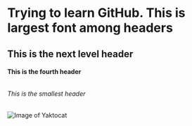#  <h1> Trying to learn GitHub. This is largest font among headers

## <h2> This is the next level header

####  <h4> This is the fourth header

######  <h6> This is the smallest header

![Image of Yaktocat](https://octodex.github.com/images/yaktocat.png)
